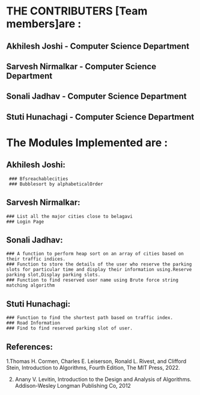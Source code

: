 # THE CONTRIBUTERS [Team members]are :

##  Akhilesh Joshi - Computer Science Department 
##  Sarvesh Nirmalkar - Computer Science Department 
##  Sonali Jadhav - Computer Science Department 
##  Stuti Hunachagi - Computer Science Department 


# The Modules Implemented are :

##  Akhilesh Joshi:    
     ### Bfsreachablecities 
     ### Bubblesort by alphabeticalOrder

##  Sarvesh Nirmalkar: 
    ### List all the major cities close to belagavi
    ### Login Page

##  Sonali Jadhav:        
    ### A function to perform heap sort on an array of cities based on their traffic indices.
    ### Function to store the details of the user who reserve the parking slots for particular time and display their information using.Reserve parking slot,Display parking slots. 
    ### Function to find reserved user name using Brute force string matching algorithm
    
##  Stuti Hunachagi:       
    ### Function to find the shortest path based on traffic index.
    ### Road Information
    ### Find to find reserved parking slot of user.


## References:
 1.Thomas H. Cormen, Charles E. Leiserson, Ronald L. Rivest, and Clifford Stein, Introduction to 
        Algorithms, Fourth Edition, The MIT Press, 2022.

 2. Anany V. Levitin, Introduction to the Design and Analysis of Algorithms. Addison-Wesley Longman 
        Publishing Co, 2012
